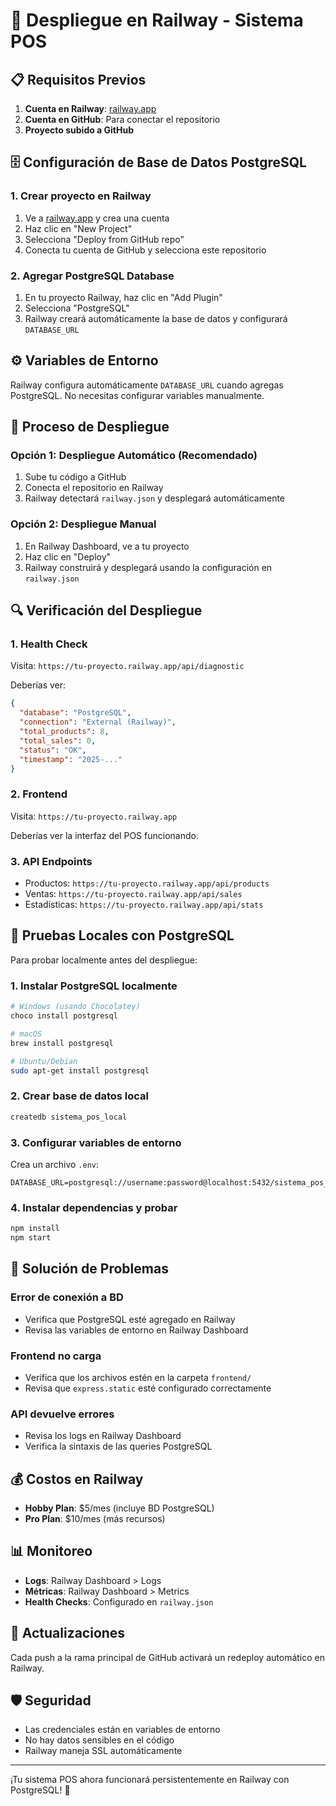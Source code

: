 # 🚀 Despliegue en Railway - Sistema POS

## 📋 Requisitos Previos

1. **Cuenta en Railway**: [railway.app](https://railway.app)
2. **Cuenta en GitHub**: Para conectar el repositorio
3. **Proyecto subido a GitHub**

## 🗄️ Configuración de Base de Datos PostgreSQL

### 1. Crear proyecto en Railway
1. Ve a [railway.app](https://railway.app) y crea una cuenta
2. Haz clic en "New Project"
3. Selecciona "Deploy from GitHub repo"
4. Conecta tu cuenta de GitHub y selecciona este repositorio

### 2. Agregar PostgreSQL Database
1. En tu proyecto Railway, haz clic en "Add Plugin"
2. Selecciona "PostgreSQL"
3. Railway creará automáticamente la base de datos y configurará `DATABASE_URL`

## ⚙️ Variables de Entorno

Railway configura automáticamente `DATABASE_URL` cuando agregas PostgreSQL. No necesitas configurar variables manualmente.

## 🚀 Proceso de Despliegue

### Opción 1: Despliegue Automático (Recomendado)
1. Sube tu código a GitHub
2. Conecta el repositorio en Railway
3. Railway detectará `railway.json` y desplegará automáticamente

### Opción 2: Despliegue Manual
1. En Railway Dashboard, ve a tu proyecto
2. Haz clic en "Deploy"
3. Railway construirá y desplegará usando la configuración en `railway.json`

## 🔍 Verificación del Despliegue

### 1. Health Check
Visita: `https://tu-proyecto.railway.app/api/diagnostic`

Deberías ver:
```json
{
  "database": "PostgreSQL",
  "connection": "External (Railway)",
  "total_products": 8,
  "total_sales": 0,
  "status": "OK",
  "timestamp": "2025-..."
}
```

### 2. Frontend
Visita: `https://tu-proyecto.railway.app`

Deberías ver la interfaz del POS funcionando.

### 3. API Endpoints
- Productos: `https://tu-proyecto.railway.app/api/products`
- Ventas: `https://tu-proyecto.railway.app/api/sales`
- Estadísticas: `https://tu-proyecto.railway.app/api/stats`

## 🧪 Pruebas Locales con PostgreSQL

Para probar localmente antes del despliegue:

### 1. Instalar PostgreSQL localmente
```bash
# Windows (usando Chocolatey)
choco install postgresql

# macOS
brew install postgresql

# Ubuntu/Debian
sudo apt-get install postgresql
```

### 2. Crear base de datos local
```bash
createdb sistema_pos_local
```

### 3. Configurar variables de entorno
Crea un archivo `.env`:
```
DATABASE_URL=postgresql://username:password@localhost:5432/sistema_pos_local
```

### 4. Instalar dependencias y probar
```bash
npm install
npm start
```

## 🔧 Solución de Problemas

### Error de conexión a BD
- Verifica que PostgreSQL esté agregado en Railway
- Revisa las variables de entorno en Railway Dashboard

### Frontend no carga
- Verifica que los archivos estén en la carpeta `frontend/`
- Revisa que `express.static` esté configurado correctamente

### API devuelve errores
- Revisa los logs en Railway Dashboard
- Verifica la sintaxis de las queries PostgreSQL

## 💰 Costos en Railway

- **Hobby Plan**: $5/mes (incluye BD PostgreSQL)
- **Pro Plan**: $10/mes (más recursos)

## 📊 Monitoreo

- **Logs**: Railway Dashboard > Logs
- **Métricas**: Railway Dashboard > Metrics
- **Health Checks**: Configurado en `railway.json`

## 🔄 Actualizaciones

Cada push a la rama principal de GitHub activará un redeploy automático en Railway.

## 🛡️ Seguridad

- Las credenciales están en variables de entorno
- No hay datos sensibles en el código
- Railway maneja SSL automáticamente

---

¡Tu sistema POS ahora funcionará persistentemente en Railway con PostgreSQL! 🎉